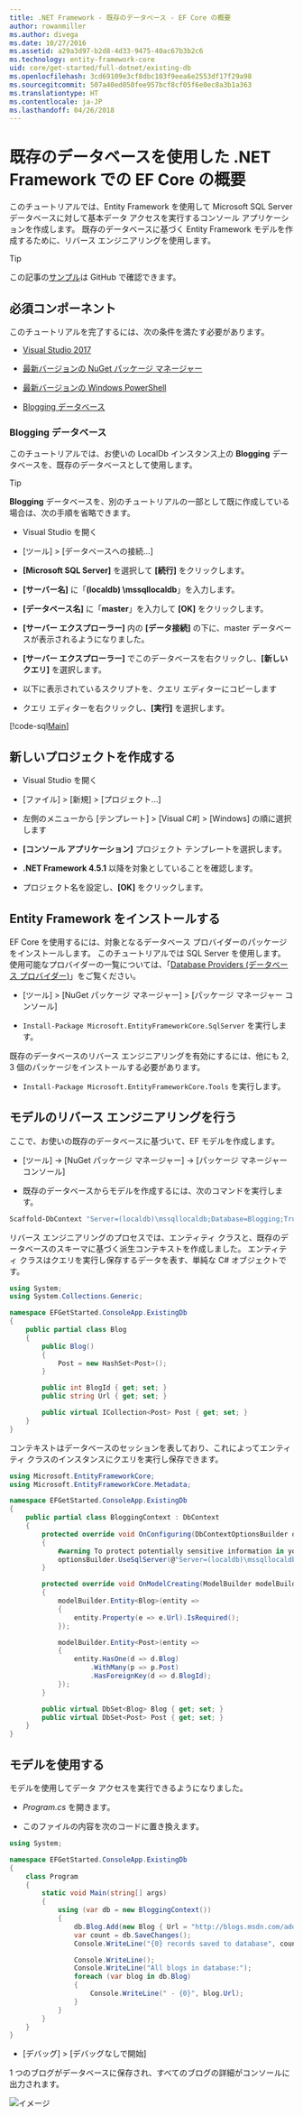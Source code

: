 ```yaml
---
title: .NET Framework - 既存のデータベース - EF Core の概要
author: rowanmiller
ms.author: divega
ms.date: 10/27/2016
ms.assetid: a29a3d97-b2d8-4d33-9475-40ac67b3b2c6
ms.technology: entity-framework-core
uid: core/get-started/full-dotnet/existing-db
ms.openlocfilehash: 3cd69109e3cf8dbc103f9eea6e2553df17f29a98
ms.sourcegitcommit: 507a40ed050fee957bcf8cf05f6e0ec8a3b1a363
ms.translationtype: HT
ms.contentlocale: ja-JP
ms.lasthandoff: 04/26/2018
---
```

# <a name="getting-started-with-ef-core-on-net-framework-with-an-existing-database"></a>既存のデータベースを使用した .NET Framework での EF Core の概要

このチュートリアルでは、Entity Framework を使用して Microsoft SQL Server データベースに対して基本データ アクセスを実行するコンソール アプリケーションを作成します。 既存のデータベースに基づく Entity Framework モデルを作成するために、リバース エンジニアリングを使用します。

> [!TIP]  
> この記事の[サンプル](https://github.com/aspnet/EntityFramework.Docs/tree/master/samples/core/GetStarted/FullNet/ConsoleApp.ExistingDb)は GitHub で確認できます。

## <a name="prerequisites"></a>必須コンポーネント

このチュートリアルを完了するには、次の条件を満たす必要があります。

* [Visual Studio 2017](https://www.visualstudio.com/downloads/)

* [最新バージョンの NuGet パッケージ マネージャー](https://dist.nuget.org/index.html)

* [最新バージョンの Windows PowerShell](https://docs.microsoft.com/powershell/scripting/setup/installing-windows-powershell)

* [Blogging データベース](#blogging-database)

### <a name="blogging-database"></a>Blogging データベース

このチュートリアルでは、お使いの LocalDb インスタンス上の **Blogging** データベースを、既存のデータベースとして使用します。

> [!TIP]  
> **Blogging** データベースを、別のチュートリアルの一部として既に作成している場合は、次の手順を省略できます。

* Visual Studio を開く

* [ツール] > [データベースへの接続...]

* **[Microsoft SQL Server]** を選択して **[続行]** をクリックします。

* **[サーバー名]** に「**(localdb) \mssqllocaldb**」を入力します。

* **[データベース名]** に「**master**」を入力して **[OK]** をクリックします。

* **[サーバー エクスプローラー]** 内の **[データ接続]** の下に、master データベースが表示されるようになりました。

* **[サーバー エクスプローラー]** でこのデータベースを右クリックし、**[新しいクエリ]** を選択します。

* 以下に表示されているスクリプトを、クエリ エディターにコピーします

* クエリ エディターを右クリックし、**[実行]** を選択します。

[!code-sql[Main](../_shared/create-blogging-database-script.sql)]

## <a name="create-a-new-project"></a>新しいプロジェクトを作成する

* Visual Studio を開く

* [ファイル] > [新規] > [プロジェクト...]

* 左側のメニューから [テンプレート] > [Visual C#] > [Windows] の順に選択します

* **[コンソール アプリケーション]** プロジェクト テンプレートを選択します。

* **.NET Framework 4.5.1** 以降を対象としていることを確認します。

* プロジェクト名を設定し、**[OK]** をクリックします。

## <a name="install-entity-framework"></a>Entity Framework をインストールする

EF Core を使用するには、対象となるデータベース プロバイダーのパッケージをインストールします。 このチュートリアルでは SQL Server を使用します。 使用可能なプロバイダーの一覧については、「[Database Providers (データベース プロバイダー)](../../providers/index.md)」をご覧ください。

* [ツール] > [NuGet パッケージ マネージャー] > [パッケージ マネージャー コンソール]

* `Install-Package Microsoft.EntityFrameworkCore.SqlServer` を実行します。

既存のデータベースのリバース エンジニアリングを有効にするには、他にも 2, 3 個のパッケージをインストールする必要があります。

* `Install-Package Microsoft.EntityFrameworkCore.Tools` を実行します。

## <a name="reverse-engineer-your-model"></a>モデルのリバース エンジニアリングを行う

ここで、お使いの既存のデータベースに基づいて、EF モデルを作成します。

* [ツール] -> [NuGet パッケージ マネージャー] -> [パッケージ マネージャー コンソール]

* 既存のデータベースからモデルを作成するには、次のコマンドを実行します。

``` powershell
Scaffold-DbContext "Server=(localdb)\mssqllocaldb;Database=Blogging;Trusted_Connection=True;" Microsoft.EntityFrameworkCore.SqlServer
```

リバース エンジニアリングのプロセスでは、エンティティ クラスと、既存のデータベースのスキーマに基づく派生コンテキストを作成しました。 エンティティ クラスはクエリを実行し保存するデータを表す、単純な C# オブジェクトです。

<!-- [!code-csharp[Main](samples/core/GetStarted/FullNet/ConsoleApp.ExistingDb/Blog.cs)] -->
``` csharp
using System;
using System.Collections.Generic;

namespace EFGetStarted.ConsoleApp.ExistingDb
{
    public partial class Blog
    {
        public Blog()
        {
            Post = new HashSet<Post>();
        }

        public int BlogId { get; set; }
        public string Url { get; set; }

        public virtual ICollection<Post> Post { get; set; }
    }
}
```

コンテキストはデータベースのセッションを表しており、これによってエンティティ クラスのインスタンスにクエリを実行し保存できます。

<!-- [!code-csharp[Main](samples/core/GetStarted/FullNet/ConsoleApp.ExistingDb/BloggingContext.cs)] -->
``` csharp
using Microsoft.EntityFrameworkCore;
using Microsoft.EntityFrameworkCore.Metadata;

namespace EFGetStarted.ConsoleApp.ExistingDb
{
    public partial class BloggingContext : DbContext
    {
        protected override void OnConfiguring(DbContextOptionsBuilder optionsBuilder)
        {
            #warning To protect potentially sensitive information in your connection string, you should move it out of source code. See http://go.microsoft.com/fwlink/?LinkId=723263 for guidance on storing connection strings.
            optionsBuilder.UseSqlServer(@"Server=(localdb)\mssqllocaldb;Database=Blogging;Trusted_Connection=True;");
        }

        protected override void OnModelCreating(ModelBuilder modelBuilder)
        {
            modelBuilder.Entity<Blog>(entity =>
            {
                entity.Property(e => e.Url).IsRequired();
            });

            modelBuilder.Entity<Post>(entity =>
            {
                entity.HasOne(d => d.Blog)
                    .WithMany(p => p.Post)
                    .HasForeignKey(d => d.BlogId);
            });
        }

        public virtual DbSet<Blog> Blog { get; set; }
        public virtual DbSet<Post> Post { get; set; }
    }
}
```

## <a name="use-your-model"></a>モデルを使用する

モデルを使用してデータ アクセスを実行できるようになりました。

* *Program.cs* を開きます。

* このファイルの内容を次のコードに置き換えます。

<!-- [!code-csharp[Main](samples/core/GetStarted/FullNet/ConsoleApp.ExistingDb/Program.cs)] -->
``` csharp
using System;

namespace EFGetStarted.ConsoleApp.ExistingDb
{
    class Program
    {
        static void Main(string[] args)
        {
            using (var db = new BloggingContext())
            {
                db.Blog.Add(new Blog { Url = "http://blogs.msdn.com/adonet" });
                var count = db.SaveChanges();
                Console.WriteLine("{0} records saved to database", count);

                Console.WriteLine();
                Console.WriteLine("All blogs in database:");
                foreach (var blog in db.Blog)
                {
                    Console.WriteLine(" - {0}", blog.Url);
                }
            }
        }
    }
}
```

* [デバッグ] > [デバッグなしで開始]

1 つのブログがデータベースに保存され、すべてのブログの詳細がコンソールに出力されます。

![イメージ](_static/output-existing-db.png)
